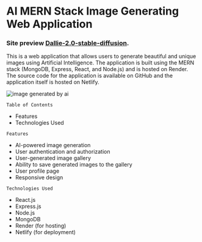 # AI MERN Stack Image Generating Web Application
### Site preview [Dallie-2.0-stable-diffusion](https://dallie-2-openai-stable-diffusion.netlify.app/).
This is a web application that allows users to generate beautiful and unique images using Artificial Intelligence. The application is built using the MERN stack (MongoDB, Express, React, and Node.js) and is hosted on Render. The source code for the application is available on GitHub and the application itself is hosted on Netlify.

![image generated by ai](https://lexica-serve-encoded-images2.sharif.workers.dev/md2/13491cca-fc3f-4f9f-8354-d23ee7d8220c)

`Table of Contents`
* Features
* Technologies Used



`Features`
* AI-powered image generation
* User authentication and authorization
* User-generated image gallery
* Ability to save generated images to the gallery
* User profile page
* Responsive design

`Technologies Used`
* React.js
* Express.js
* Node.js
* MongoDB
* Render (for hosting)
* Netlify (for deployment)


